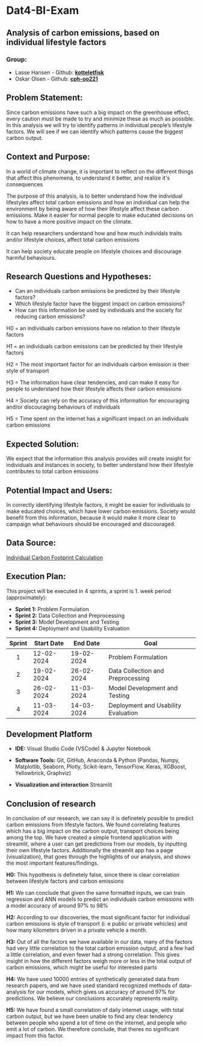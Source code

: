 # Dat4-BI-Exam

## Analysis of carbon emissions, based on individual lifestyle factors

### Group:

- Lasse Hansen - Github: **[kotteletfisk](https://github.com/kotteletfisk)**
- Oskar Olsen - Github: **[cph-oo221](https://github.com/cph-oo221)**

## Problem Statement:

Since carbon emissions have such a big impact on the greenhouse effect, every caution must be made to try and minimize these as much as possible.
In this analysis we will try to identify patterns in individual people’s lifestyle factors. We will see if we can identify which patterns cause the biggest carbon output.

## Context and Purpose:

In a world of climate change, it is important to reflect on the different things that affect this phenomena,
to understand it better, and realize it's consequences

The purpose of this analysis, is to better understand how the individual lifestyles affect total
carbon emissions and how an individual can help the environment by being aware of how their lifestyle
affect these carbon emissions.
Make it easier for normal people to make educated decisions on how to have a more positive impact on the climate.

It can help researchers understand how and how much individals traits and/or lifestyle choices, affect total carbon
emissions

It can help society educate people on lifestyle choices and discourage harmful behaviours.

## Research Questions and Hypotheses:

- Can an individuals carbon emissions be predicted by their lifestyle factors?
- Which lifestyle factor have the biggest impact on carbon emissions?
- How can this information be used by individuals and the society for reducing carbon emissions?

H0 = an individuals carbon emissions have no relation to their lifestyle factors

H1 = an individuals carbon emissions can be predicted by their lifestyle factors

H2 = The most important factor for an individuals carbon emission is their style of transport

H3 = The information have clear tendencies, and can make it easy for people to understand how their lifestyle
affects their carbon emissions

H4 = Society can rely on the accuracy of this information for encouraging and/or discouraging behaviours of
individuals

H5 = Time spent on the internet has a significant impact on an individuals carbon emissions

## Expected Solution:

We expect that the information this analysis provides will create insight for individuals and instances in society,
to better understand how their lifestyle contributes to total carbon emissions

## Potential Impact and Users:

In correctly identifying lifestyle factors, it might be easier for individuals to make educated choices, which have lower carbon emissions.
Society would benefit from this information, because it would make it more clear to campaign what behaviours should be encouraged and discouraged.

## Data Source:

[Individual Carbon Footprint Calculation](https://www.kaggle.com/datasets/dumanmesut/individual-carbon-footprint-calculation)

## Execution Plan:

This project will be executed in 4 sprints, a sprint is 1. week period (approximately):

- **Sprint 1:** Problem Formulation
- **Sprint 2:** Data Collection and Preprocessing
- **Sprint 3:** Model Development and Testing
- **Sprint 4:** Deployment and Usability Evaluation

| Sprint | Start Date | End Date   | Goal                                |
| :----: | ---------- | ---------- | ----------------------------------- |
|   1    | 12-02-2024 | 19-02-2024 | Problem Formulation                 |
|   2    | 19-02-2024 | 26-02-2024 | Data Collection and Preprocessing   |
|   3    | 26-02-2024 | 11-03-2024 | Model Development and Testing       |
|   4    | 11-03-2024 | 14-03-2024 | Deployment and Usability Evaluation |

## Development Platform

- **IDE:** Visual Studio Code (VSCode) & Jupyter Notebook

- **Software Tools:** Git, GitHub, Anaconda & Python (Pandas, Numpy, Matplotlib, Seaborn, Plotly, Scikit-learn, TensorFlow, Keras, XGBoost, Yellowbrick, Graphviz)

- **Visualization and interaction** Streamlit

## Conclusion of research

In conclusion of our research, we can say it is definetely possible to predict carbon emissions from lifestyle factors.
We found correlating features which has a big impact on the carbon output, transport choices being among the top.
We have created a simple frontend application with streamlit, where a user can get predictions from our models, by inputting their own lifestyle factors. Additionally the streamlit app has a page (visualization), that goes through the highlights of our analysis, and shows the most important features/findings.

**H0:**
This hypothesis is definetely false, since there is clear correlation between lifestyle factors and carbon emissions

**H1:**
We can conclude that given the same formatted inputs, we can train regression and ANN models to predict an individuals carbon emissions
with a model accuracy of around 97% to 98%

**H2:**
According to our discoveries, the most significant factor
for individual carbon emissions is style of transport (i. e public or private vehicles) and how many kilometers driven in a private vehicle a month.

**H3:**
Out of all the factors we have available in our data, many of the factors had very little correlation to the total carbon emission output, and a few had a little correlation, and even fewer had a strong correlation.
This gives insight in how the different factors weigh more or less in the total output of carbon emissions, which might be useful for interested parts

**H4:**
We have used 10000 entries of synthetically generated data from research papers, and we have used standard recognized methods of data-analysis for our models, which gives us accuracy of around 97% for predictions. We believe our conclusions accurately represents reality.

**H5:**
We have found a small correlation of daily internet usage, with total carbon output, but we have been unable to find any clear tendency between people who spend a lot of time on the internet, and people who emit a lot of carbon. We therefore conclude, that theres no significant impact from this factor.
